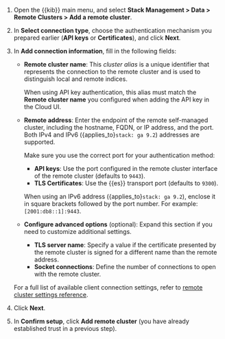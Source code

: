 <!--
This snippet is in use in the following locations:
- ece-remote-cluster-self-managed.md
- ec-remote-cluster-self-managed.md
-->
1. Open the {{kib}} main menu, and select **Stack Management > Data > Remote Clusters > Add a remote cluster**.
2. In **Select connection type**, choose the authentication mechanism you prepared earlier (**API keys** or **Certificates**), and click **Next**.

3. In **Add connection information**, fill in the following fields:

    * **Remote cluster name**: This *cluster alias* is a unique identifier that represents the connection to the remote cluster and is used to distinguish local and remote indices.

      When using API key authentication, this alias must match the **Remote cluster name** you configured when adding the API key in the Cloud UI.
    * **Remote address**: Enter the endpoint of the remote self-managed cluster,  including the hostname, FQDN, or IP address, and the port. Both IPv4 and IPv6 ({applies_to}`stack: ga 9.2`) addresses are supported.

      Make sure you use the correct port for your authentication method:
      * **API keys**: Use the port configured in the remote cluster interface of the remote cluster (defaults to `9443`).  
      * **TLS Certificates**: Use the {{es}} transport port (defaults to `9300`).

      When using an IPv6 address ({applies_to}`stack: ga 9.2`), enclose it in square brackets followed by the port number. For example: `[2001:db8::1]:9443`.

    * **Configure advanced options** (optional): Expand this section if you need to customize additional settings.
      * **TLS server name**: Specify a value if the certificate presented by the remote cluster is signed for a different name than the remote address.
      * **Socket connections**: Define the number of connections to open with the remote cluster.

    For a full list of available client connection settings, refer to [remote cluster settings reference](elasticsearch://reference/elasticsearch/configuration-reference/remote-clusters.md#remote-cluster-proxy-settings).

4. Click **Next**.
5. In **Confirm setup**, click **Add remote cluster** (you have already established trust in a previous step).
